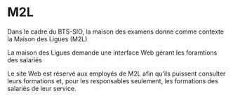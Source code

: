 # M2L
Dans le cadre du BTS-SIO, la maison des examens donne comme contexte la Maison des Ligues (M2L)

La maison des Ligues demande une interface Web gérant les foramtions des salariés

Le site Web est réservé aux employés de M2L afin qu’ils puissent consulter leurs formations et, pour les responsables seulement, les formations des salariés de leur service.


